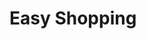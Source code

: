 <h1>Easy Shopping</h1>
<br>
<br>
<img src:"https://github.com/patricialuana/easy-shopping/blob/master/assets/pcnova.jpg?raw=true"/>
